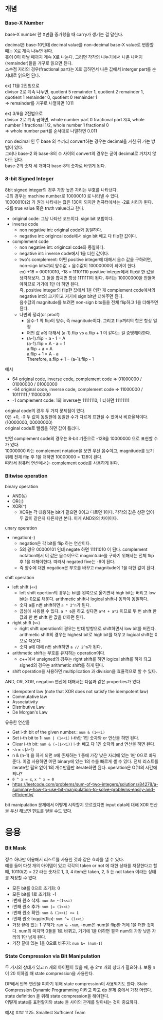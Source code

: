 ## 개념

### Base-X Number

base-X number 란 X만큼 증가했을 때 carry가 생기는 걸 말한다.   

decimal은 base-10인데 decimal value를 non-decimal base-X value로 변환할 때는 X로 계속 나누면 된다.   
몫이 0이 아닐 때까지 계속 X로 나눈다. 그러면 각각의 나누기에서 나온 나머지(remainder)들을 거꾸로 읽으면 된다.   
소수점 자리의 경우(fractional part)는 X로 곱하면서 나온 값에서 interger part를 순서대로 읽으면 된다.    

ex) 11을 2진법으로    
divisor 2로 계속 나누면, quotient 5 remainder 1, quotient 2 remainder 1, quotient 1 remainder 0, quotient 0 remainder 1   
=>  remainder를 거꾸로 나열하면 1011   

ex) 3/8을 2진법으로    
divisor 2로 계속 곱하면, whole number part 0 fractional part 3/4, whole number 1 fractional 1/2, whole number 1 fractional 0   
=> whole number part를 순서대로 나열하면 0.011

non decimal 인 두 base 의 수끼리 convert하는 경우는 decimal을 거친 뒤 가는 방법이 있다.   
그러나 base-2 와 base-8의 수 사이의 convert의 경우는 굳이 decimal로 거치지 않아도 된다.   
base-2의 숫자 세 개마다 base-8의 숫자로 바뀌게 된다.


### 8-bit Signed Integer

8bit signed integer의 경우 가장 높은 자리는 부호를 나타낸다.   
-2의 경우는 machine number로 10000010 로 나타낼 수 있다.   
10000010(2) 가 원래 나타내는 값은 130이 되지만 컴퓨터에서는 -2로 처리가 된다. -2를 true value 혹은 truth value라고 한다.   

- original code: 그냥 나타낸 코드이다. sign bit 포함이다.
- inverse code
   - non negative int: original code와 동일하다.
   - negative int: origincal code에서 sign bit 빼고 다 flip한 값이다.
- complement code
   - non negative int: origincal code와 동일하다. 
   - negative int: inverse code에서 1을 더한 값이다. 
   - two's complement: 어떤 positive integer에 대해서 음수 값을 구하려면, non-sign bits끼리 양수값 + 음수값이 10000000이 되어야 한다.   
   ex) +18 = 00010010, -18 = 11101110
   positive integer에서 flip을 한 값을 생각해보자. 그 둘을 합치면 항상 1111111이 된다. 우리는 10000000을 만들어야하므로 거기에 1만 더 하면 된다.    
   즉, positive integer의 flip한 값에서 1을 더한 게 complement code에서의 negative int의 크기이고 거기에 
   sign bit만 더해주면 된다.   
   음수값의 magnitude를 보려면 non-sign bits들을 전체 flip하고 1을 더해주면 된다.
   - 나만의 정리(or proof)
      - 음수-1 의 flip이 양수, 즉 magnitude이다. 그리고 flip끼리의 합은 항상 일정
      - 어떤 값 a에 대해서 (a-1).flip vs a.flip + 1 이 같다는 걸 증명해야한다.
      - (a-1).flip + a - 1 = A    
      (a-1).flip = A - a + 1    
      a.flip + a = A    
      a.flip + 1 = A - a    
      Therefore, a.flip + 1 = (a-1).flip - 1

예시

- 64 original code, inverse code, complement code => 01000000 / 01000000 / 01000000
- -64 original code, inverse code, complement code => 11000000 / 10111111 / 11000000
- -1 complement code: 1의 inverse는 11111110, 1 더하면 11111111

original code의 경우 두 가지 문제점이 있다.   
0은 +0, -0 두 값이 동일한데 동일한 수가 다르게 표현될 수 있어서 비효율적이다.(10000000, 00000000)    
original code로 뺄셈을 하면 값이 틀리다.   

반면 complement code의 경우는 8-bit 기준으로 -128을 10000000 으로 표현할 수가 있다.   
10000000 라는 complement notation을 보면 우선 음수이고, magnitude를 보기 위해 전체 flip 후 1을 더하면 10000000 = 128이 된다.    
따라서 컴퓨터 연산에서는 complement code를 사용하게 된다.









### Bitwise operation

binary operation
- AND(`&`)
- OR(`|`)
- XOR(`^`)
   - XOR는 각 대응하는 bit가 같으면 0이고 다르면 1이다. 각각의 값은 상관 없이 두 값이 같은지 다른지만 본다. 이게 AND와의 차이이다.   

unary operation
- negation(`~`)
   - negation은 각 bit를 flip 하는 연산이다.    
   - 5의 경우 00000101 인데 negate 하면 11111010 이 된다. 
   complement notation에서 이 값은 음수이므로 magnintude를 구하기 위해서는 전체 flip 후 1을 더해야한다. 따라서 negated five는 -6이 된다.  
   - 즉 양수에 대한 negation은 부호를 바꾸고 magnitude에 1을 더한 값이 된다.   

shift operation

- left shift (`<<`)
   - left shift opertion의 경우는 bit를 왼쪽으로 옮기면서 high bit는 버리고 low bit는 0으로 채운다. arithmetic shift나 logical shift나 동작이 동일하다.   
   - 숫자 a를 n번 shift하면 `a * 2^n`가 된다.
   - 곱셈에 사용될 수 있다. `a * 6`을 하고 싶다면 `a*4 + a*2` 이므로 두 번 shift 한 값과 한 번 shift 한 값을 더하면 된다.
- right shift (`>>`)
   - right shift operation의 경우는 반대 방향으로 shift하면서 low bit를 버린다. arithmetic shift의 경우는 highest bit로 high bit를 채우고 logical shift는 0으로 채운다. 
   - 숫자 a에 대해 n번 shift하면 `a // 2^n`가 된다.
- arithmetic shift는 부호를 유지하는 operation이다.   
   - c++에서 unsigned의 경우는 right shift를 하면 logical shift를 하게 되고 signed의 경우는 arithmetic shift를 하게 된다.   
- shift operation을 사용하면 multiplication 과 division을 효율적으로 할 수 있다.   



AND, OR, XOR, negation 연산에 대해서는 다음과 같은 properties가 있다.   
- Idempotent law (note that XOR does not satisfy the idempotent law)
- Commutative law
- Associativity
- Distributive Law
- De Morgan's Law

유용한 연산들
- Get i-th bit of the given number.: `num & (1<<i)`
- Set i-th bit to 1: `num | (1<<i)`  i-th만 1인 숫자와 or 연산을 하면 된다.
- Clear i-th bit: `num & (~(1<<i))` i-th 빼고 다 1인 숫자와 and 연산을 하면 된다.
- -a = ~(a-1)
- n & (n-1) 을 하게 되면 n에 존재하는 1 중에 가장 낮은 자리에 있는 1만 0으로 바꿔준다. 이걸 사용하면 어떤 binary에 있는 1의 수를 빠르게 셀 수 있다. 전체 리스트를 iterate할 필요 없이 1의 개수만큼만 iterate하면 된다. 
operation은 O(1)의 시간에 되나?
- `0 ^ x = x`, `x ^ x = 0` 
- https://leetcode.com/problems/sum-of-two-integers/solutions/84278/a-summary-how-to-use-bit-manipulation-to-solve-problems-easily-and-efficiently/


bit manipulation 문제에서 어떻게 시작할지 모르겠다면 input data에 대해 XOR 연산을 우선 해보면 힌트를 얻을 수도 있다.











# 응용

### Bit Mask

정수 하나만 이용해서 리스트를 사용한 것과 같은 효과를 낼 수 있다.     
예를 들어 다섯 개의 아이템이 있고 각각의 taken or not 에 대한 상태를 저장한다고 할 때, 10110(2) = 22 라는 숫자로 1, 3, 4 item은 taken, 2, 5 는 not taken 이라는 상태를 저장할 수 있다.    

- 모든 bit를 0으로 초기화: 0
- 모든 bit를 1로 초기화: -1
- i번째 원소 삭제: `num &= ~(1<<i)`
- i번째 원소 추가: `num |= (1<<i)`
- i번째 원소 확인: `num & (1<<i) >= 1`
- i번째 원소 toggle(flip): `num ^= (1<<i)`
- 가장 끝에 있는 1 구하기: `num & -num`, -num은 num을 flip한 거에 1을 더한 것이다. 
num의 마지막 0들을 1로 바뀌고, 거기에 1을 더하면 결국 num의 가장 낮은 자리의 1만 남게 된다. 
- 가장 끝에 있는 1을 0으로 바꾸기: `num &= (num-1)`






### State Compression via Bit Manipulation


두 가지의 상태가 있고 n 개의 아이템이 있을 때, 총 2^n 개의 상태가 필요하다. 보통 n이 20 이하일 때 state compression을 사용한다.   

DP에서 반복 연산을 피하기 위해 state compression이 사용되기도 한다. State Compression Dynamic Programming 이라고 하고 dp 문제 중에서 가장 어렵다.   
state definition 을 위해 state compression을 해야한다.   
어떻게 state를 표현할지와 state 들 사이의 관계를 알아내는 것이 중요하다.   

예시) ### 1125. Smallest Sufficient Team


